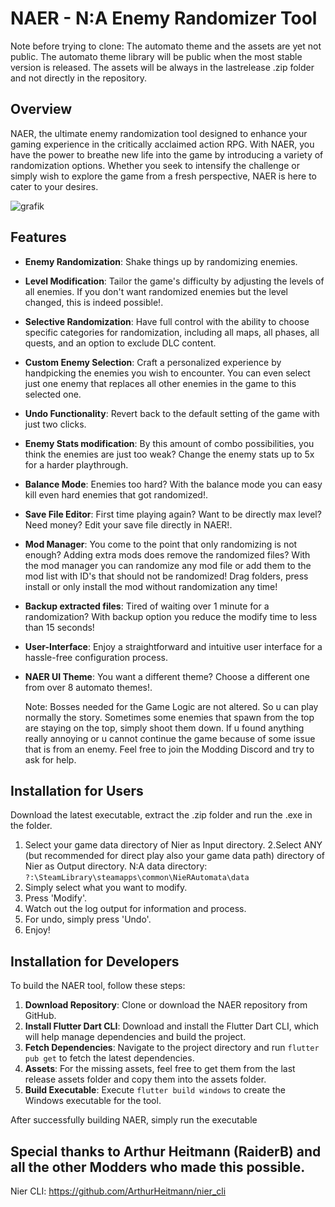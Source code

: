 # NAER - N:A Enemy Randomizer Tool

Note before trying to clone: The automato theme and the assets are yet not public. The automato theme library will be public when the most stable version is released. The assets will be always in the lastrelease .zip folder and not directly in the repository.

## Overview

NAER, the ultimate enemy randomization tool designed to enhance your gaming experience in the critically acclaimed action RPG. With NAER, you have the power to breathe new life into the game by introducing a variety of randomization options. Whether you seek to intensify the challenge or simply wish to explore the game from a fresh perspective, NAER is here to cater to your desires.

![grafik](https://github.com/Vluurie/NAER/assets/145698737/7b2efabd-175d-43f7-83bd-1c79e7374ed7)

## Features

- **Enemy Randomization**: Shake things up by randomizing enemies.
- **Level Modification**: Tailor the game's difficulty by adjusting the levels of all enemies. If you don't want randomized enemies but the level changed, this is indeed possible!.
- **Selective Randomization**: Have full control with the ability to choose specific categories for randomization, including all maps, all phases, all quests, and an option to exclude DLC content.
- **Custom Enemy Selection**: Craft a personalized experience by handpicking the enemies you wish to encounter. You can even select just one enemy that replaces all other enemies in the game to this selected one.
- **Undo Functionality**: Revert back to the default setting of the game with just two clicks. 
- **Enemy Stats modification**: By this amount of combo possibilities, you think the enemies are just too weak? Change the enemy stats up to 5x for a harder playthrough.
- **Balance Mode**: Enemies too hard? With the balance mode you can easy kill even hard enemies that got randomized!.
- **Save File Editor**: First time playing again? Want to be directly max level? Need money? Edit your save file directly in NAER!.
- **Mod Manager**: You come to the point that only randomizing is not enough? Adding extra mods does remove the randomized files? With the mod manager you can randomize any mod file or add them to the mod list with ID's that should not be randomized! Drag folders, press install or only install the mod without randomization any time!
- **Backup extracted files**: Tired of waiting over 1 minute for a randomization? With backup option you reduce the modify time to less than 15 seconds!
- **User-Interface**: Enjoy a straightforward and intuitive user interface for a hassle-free configuration process.
- **NAER UI Theme**: You want a different theme? Choose a different one from over 8 automato themes!.

  Note: Bosses needed for the Game Logic are not altered. So u can play normally the story.
  Sometimes some enemies that spawn from the top are staying on the top, simply shoot them down.
  If u found anything really annoying or u cannot continue the game because of some issue that is from an enemy. Feel free to join the Modding Discord and try to ask for help.

## Installation for Users

Download the latest executable, extract the .zip folder and run the .exe in the folder.

  1. Select your game data directory of Nier as Input directory.
  2.Select ANY (but recommended for direct play also your game data path) directory of Nier as Output directory.
     N:A data directory: `?:\SteamLibrary\steamapps\common\NieRAutomata\data`
  4. Simply select what you want to modify.
  5. Press 'Modify'.
  6. Watch out the log output for information and process.
  7. For undo, simply press 'Undo'.
  8. Enjoy!

## Installation for Developers

To build the NAER tool, follow these steps:

1. **Download Repository**: Clone or download the NAER repository from GitHub.
2. **Install Flutter Dart CLI**: Download and install the Flutter Dart CLI, which will help manage dependencies and build the project.
3. **Fetch Dependencies**: Navigate to the project directory and run `flutter pub get` to fetch the latest dependencies.
4. **Assets**: For the missing assets, feel free to get them from the last release assets folder and copy them into the assets folder.
5. **Build Executable**: Execute `flutter build windows` to create the Windows executable for the tool.

After successfully building NAER, simply run the executable

## Special thanks to Arthur Heitmann (RaiderB) and all the other Modders who made this possible.
Nier CLI: https://github.com/ArthurHeitmann/nier_cli
